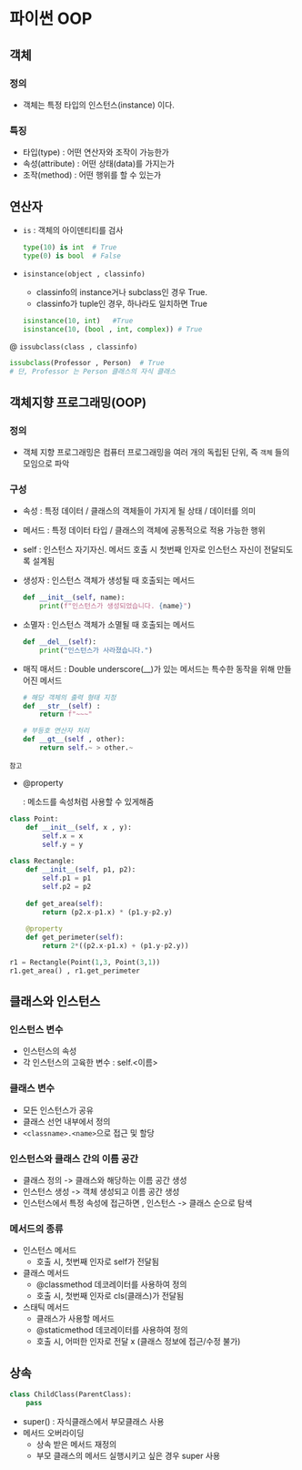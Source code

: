 # 파이썬 OOP



## 객체



### 정의

- 객체는 특정 타입의 인스턴스(instance) 이다.

### 특징

- 타입(type) : 어떤 연산자와 조작이 가능한가
- 속성(attribute) : 어떤 상태(data)를 가지는가
- 조작(method) : 어떤 행위를 할 수 있는가



## 연산자

- `is` : 객체의 아이덴티티를 검사

  ```python
  type(10) is int  # True
  type(0) is bool  # False
  ```

- `isinstance(object , classinfo)`

  - classinfo의 instance거나 subclass인 경우 True.
  - classinfo가 tuple인 경우, 하나라도 일치하면 True

  ```python
  isinstance(10, int)   #True
  isinstance(10, (bool , int, complex)) # True
  ```
  

 @ `issubclass(class , classinfo)`

```python
issubclass(Professor , Person) 	# True
# 단, Professor 는 Person 클래스의 자식 클래스
```



## 객체지향 프로그래밍(OOP)

### 정의

- 객체 지향 프로그래밍은 컴퓨터 프로그래밍을 여러 개의 독립된 단위, 즉 `객체` 들의 모임으로 파악



### 구성

- 속성 : 특정 데이터 / 클래스의 객체들이 가지게 될 상태 / 데이터를 의미

- 메서드 : 특정 데이터 타입 / 클래스의 객체에 공통적으로 적용 가능한 행위

- self : 인스턴스 자기자신. 메서드 호출 시 첫번째 인자로 인스턴스 자신이 전달되도록 설계됨

- 생성자 : 인스턴스 객체가 생성될 때 호출되는 메서드

  ```python
  def __init__(self, name):
      print(f"인스턴스가 생성되었습니다. {name}")
  ```

  

- 소멸자 : 인스턴스 객체가 소멸될 때 호출되는 메서드

  ```python
  def __del__(self):
      print("인스턴스가 사라졌습니다.")
  ```

- 매직 매서드 : Double underscore(__)가 있는 메서드는 특수한 동작을 위해 만들어진 메서드

  ```python
  # 해당 객체의 출력 형태 지정
  def __str__(self) :
      return f"~~~"
  
  # 부등호 연산자 처리
  def __gt__(self , other):
      return self.~ > other.~
  ```




`참고`

- @property

  : 메소드를 속성처럼 사용할 수 있게해줌

```python
class Point:
    def __init__(self, x , y):
        self.x = x
        self.y = y
        
class Rectangle:
    def __init__(self, p1, p2):
        self.p1 = p1
        self.p2 = p2
        
    def get_area(self):
        return (p2.x-p1.x) * (p1.y-p2.y)
    
    @property
    def get_perimeter(self):
        return 2*((p2.x-p1.x) + (p1.y-p2.y))
```

```python
r1 = Rectangle(Point(1,3, Point(3,1))
r1.get_area() , r1.get_perimeter 
```



## 클래스와 인스턴스



### 인스턴스 변수

- 인스턴스의 속성
- 각 인스턴스의 고육한 변수 : self.<이름>

### 클래스 변수

- 모든 인스턴스가 공유
- 클래스 선언 내부에서 정의
- `<classname>.<name>`으로 접근 및 할당



### 인스턴스와 클래스 간의 이름 공간

- 클래스 정의 -> 클래스와 해당하는 이름 공간 생성
- 인스턴스 생성 -> 객체 생성되고 이름 공간 생성
- 인스턴스에서 특정 속성에 접근하면 , 인스턴스 -> 클래스 순으로 탐색



### 메서드의 종류

- 인스턴스 메서드
  - 호출 시, 첫번째 인자로 self가 전달됨
- 클래스 메서드
  - @classmethod 데코레이터를 사용하여 정의
  - 호출 시, 첫번째 인자로 cls(클래스)가 전달됨
- 스태틱 메서드
  - 클래스가 사용할 메서드
  - @staticmethod 데코레이터를 사용하여 정의
  - 호출 시, 어떠한 인자로 전달 x (클래스 정보에 접근/수정 불가)



## 상속

```python
class ChildClass(ParentClass):
    pass
```

- super() : 자식클래스에서 부모클래스 사용
- 메서드 오버라이딩 
  - 상속 받은 메서드 재정의
  - 부모 클래스의 메서드 실행시키고 싶은 경우 super 사용
